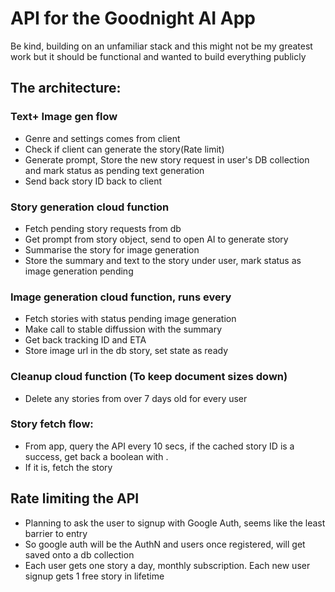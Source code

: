 # API for the Goodnight AI App

Be kind, building on an unfamiliar stack and this might not be my greatest work but it should be functional and wanted to build everything publicly

## The architecture: 

### Text+ Image gen flow
* Genre and settings comes from client
* Check if client can generate the story(Rate limit)
* Generate prompt, Store the new story request in user's DB collection and mark status as pending text generation
* Send back story ID back to client

### Story generation cloud function
* Fetch pending story requests from db
* Get prompt from story object, send to open AI to generate story
* Summarise the story for image generation
* Store the summary and text to the story under user, mark status as image generation pending

### Image generation cloud function, runs every 
* Fetch stories with status pending image generation
* Make call to stable diffussion with the summary
* Get back tracking ID and ETA
* Store image url in the db story, set state as ready

### Cleanup cloud function (To keep document sizes down)
* Delete any stories from over 7 days old for every user

### Story fetch flow:
* From app, query the API every 10 secs, if the cached story ID is a success, get back a boolean with .
* If it is, fetch the story


## Rate limiting the API

* Planning to ask the user to signup with Google Auth, seems like the least barrier to entry
* So google auth will be the AuthN and users once registered, will get saved onto a db collection
* Each user gets one story a day, monthly subscription. Each new user signup gets 1 free story in lifetime
